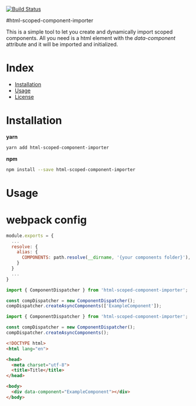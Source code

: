 [![Build Status](https://travis-ci.org/FeliceC/html-scoped-component-importer.svg?branch=master)](https://travis-ci.org/FeliceC/html-scoped-component-importer)

#html-scoped-component-importer

This is a simple tool to let you create and dynamically import scoped components. All you need is a html element with the *data-component* attribute and it 
will be imported and initialized.

# Index

- [Installation](#installation)
- [Usage](#usage)
- [License](/LICENSE) 

# Installation

**yarn**

```sh
yarn add html-scoped-component-importer
```

**npm**

```sh
npm install --save html-scoped-component-importer
```

# Usage

# webpack config

```js
module.exports = {
  ...
  resolve: {
    alias: {
      COMPONENTS: path.resolve(__dirname, '{your components folder}'),
    }
  }
  ...
}
```

```js
import { ComponentDispatcher } from 'html-scoped-component-importer';

const compDispatcher = new ComponentDispatcher();
compDispatcher.createAsyncComponents(['ExampleComponent']);
```

```js
import { ComponentDispatcher } from 'html-scoped-component-importer';

const compDispatcher = new ComponentDispatcher();
compDispatcher.createAsyncComponents();
```

```html
<!DOCTYPE html>
<html lang="en">

<head>
  <meta charset="utf-8">
  <title>Title</title>
</head>

<body>
  <div data-component="ExampleComponent"></div>
</body>
```
